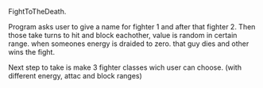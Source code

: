 FightToTheDeath.

Program asks user to give a name for fighter 1 and after that fighter 2.
Then those take turns to hit and block eachother, value is random in certain range.
when someones energy is draided to zero. that guy dies and other wins the fight.

Next step to take is make 3 fighter classes wich user can choose. (with different energy, attac and block ranges)
